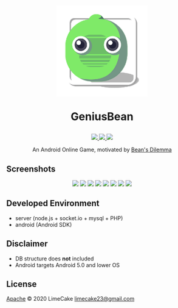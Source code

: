 <h1 align="center">
  <img src="logo.png" alt="GeniusBean" width="240">
  <br>
  <p>GeniusBean</p>
</h1>

<p align="center">
    <a href="#license">
        <img src="https://img.shields.io/github/license/AzelyFox/GeniusBean?style=flat-square" />
    </a>
    <a href="https://github.com/AzelyFox/GeniusBean/releases">
        <img src="https://img.shields.io/github/v/release/AzelyFox/GeniusBean?style=flat-square" />
    </a>
    <a href="https://github.com/AzelyFox/GeniusBean/issues">
        <img src="https://img.shields.io/badge/SUPPORT-END-black?style=flat-square" />
    </a>
</p>

<p align="center">
An Android Online Game, motivated by <a href="https://namu.wiki/w/더%20지니어스:게임의%20법칙/8화">Bean's Dilemma</a>
</p>

## Screenshots

<div align="center">
<img src="https://user-images.githubusercontent.com/8467374/87821945-a0be2480-c8ab-11ea-9e52-da2a585ff331.png" width="24%"></img>
<img src="https://user-images.githubusercontent.com/8467374/87821947-a156bb00-c8ab-11ea-8ddb-cd5cb3a4968c.png" width="24%"></img>
<img src="https://user-images.githubusercontent.com/8467374/87821948-a1ef5180-c8ab-11ea-99de-f7d710e52a11.png" width="24%"></img>
<img src="https://user-images.githubusercontent.com/8467374/87821949-a287e800-c8ab-11ea-9339-87e5d5f60ebe.png" width="24%"></img>
<img src="https://user-images.githubusercontent.com/8467374/87821951-a287e800-c8ab-11ea-9e04-40d7c768eb47.png" width="24%"></img>
<img src="https://user-images.githubusercontent.com/8467374/87821952-a3207e80-c8ab-11ea-887f-276774bf8111.png" width="24%"></img>
<img src="https://user-images.githubusercontent.com/8467374/87821954-a3b91500-c8ab-11ea-8274-f3c7be7cd24a.png" width="24%"></img>
<img src="https://user-images.githubusercontent.com/8467374/87821955-a3b91500-c8ab-11ea-91a3-96e153f0a120.png" width="24%"></img>
</div>

## Developed Environment
 - server (node.js + socket.io + mysql + PHP)
 - android (Android SDK)

## Disclaimer
 - DB structure does **not** included
 - Android targets Android 5.0 and lower OS

## License
[Apache](LICENSE) © 2020 LimeCake <limecake23@gmail.com>
